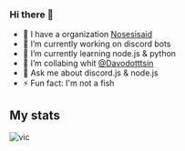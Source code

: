 ### Hi there 👋

<!--
**Vic0005/Vic0005** is a ✨ _special_ ✨ repository because its `README.md` (this file) appears on your GitHub profile.--->

- 🏢 I have a organization [Nosesisaid](https://www.github.com/Nosesisaid)
- 🔭 I’m currently working on discord bots
- 🌱 I’m currently learning node.js & python
- 👯 I’m collabing whit [@Davodotttsin](https://github.com/Davodotttsin)
- 💬 Ask me about discord.js & node.js
- ⚡ Fun fact: I'm not a fish 

## My stats

<img align="center" src="https://github-readme-stats.vercel.app/api?username=victorioxd&show_icons=true&locale=en&theme=tokyonight&count_private=true" alt="vic" />
